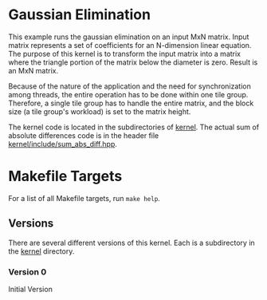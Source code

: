 # Gaussian Elimination

This example runs the gaussian elimination on an input MxN matrix. 
Input matrix represents a set of coefficients for an N-dimension linear 
equation. The purpose of this kernel is to transform the input matrix into 
a matrix where the triangle portion of the matrix below the diameter is zero.
Result is an MxN matrix.                                                   

Because of the nature of the application and the need for synchronization 
among threads, the entire operation has to be done within one tile group. 
Therefore, a single tile group has to handle the entire matrix, and the block 
size (a tile group's workload) is set to the matrix height. 

The kernel code is located in the subdirectories of [kernel](kernel). The actual
sum of absolute differences code is in the header file
[kernel/include/sum_abs_diff.hpp](kernel/include/sum_abs_diff.hpp). 

# Makefile Targets

For a list of all Makefile targets, run `make help`.

## Versions

There are several different versions of this kernel. Each is a subdirectory in
the [kernel](kernel) directory.

### Version 0

Initial Version



